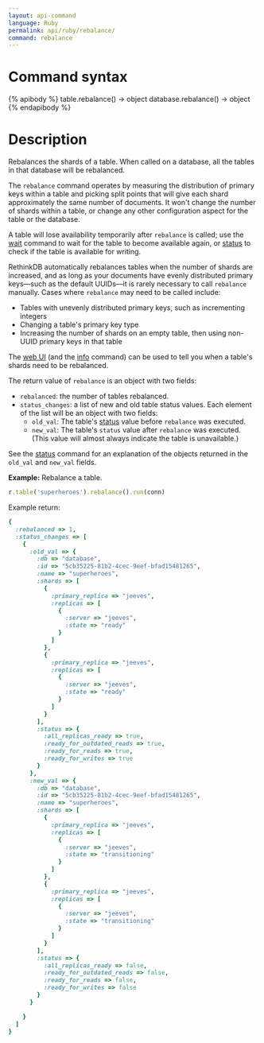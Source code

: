 ```yaml
---
layout: api-command
language: Ruby
permalink: api/ruby/rebalance/
command: rebalance
---
```

# Command syntax #

{% apibody %}
table.rebalance() &rarr; object
database.rebalance() &rarr; object
{% endapibody %}

# Description #

Rebalances the shards of a table. When called on a database, all the tables in that database will be rebalanced.

The `rebalance` command operates by measuring the distribution of primary keys within a table and picking split points that will give each shard approximately the same number of documents. It won't change the number of shards within a table, or change any other configuration aspect for the table or the database.

A table will lose availability temporarily after `rebalance` is called; use the [wait](/api/ruby/wait) command to wait for the table to become available again, or [status](/api/ruby/status) to check if the table is available for writing.

RethinkDB automatically rebalances tables when the number of shards are increased, and as long as your documents have evenly distributed primary keys&mdash;such as the default UUIDs&mdash;it is rarely necessary to call `rebalance` manually. Cases where `rebalance` may need to be called include:

* Tables with unevenly distributed primary keys, such as incrementing integers
* Changing a table's primary key type
* Increasing the number of shards on an empty table, then using non-UUID primary keys in that table

The [web UI](/docs/administration-tools/) (and the [info](/api/ruby/info) command) can be used to tell you when a table's shards need to be rebalanced.

The return value of `rebalance` is an object with two fields:

* `rebalanced`: the number of tables rebalanced.
* `status_changes`: a list of new and old table status values. Each element of the list will be an object with two fields:
    * `old_val`: The table's [status](/api/ruby/status) value before `rebalance` was executed.
    * `new_val`: The table's `status` value after `rebalance` was executed. (This value will almost always indicate the table is unavailable.)

See the [status](/api/ruby/status) command for an explanation of the objects returned in the `old_val` and `new_val` fields.

__Example:__ Rebalance a table.

```rb
r.table('superheroes').rebalance().run(conn)
```

<!-- stop -->

Example return:

```rb
{
  :rebalanced => 1,
  :status_changes => [
    {
      :old_val => {
        :db => "database",
        :id => "5cb35225-81b2-4cec-9eef-bfad15481265",
        :name => "superheroes",
        :shards => [
          {
            :primary_replica => "jeeves",
            :replicas => [
              {
                :server => "jeeves",
                :state => "ready"
              }
            ]
          },
          {
            :primary_replica => "jeeves",
            :replicas => [
              {
                :server => "jeeves",
                :state => "ready"
              }
            ]
          }
        ],
        :status => {
          :all_replicas_ready => true,
          :ready_for_outdated_reads => true,
          :ready_for_reads => true,
          :ready_for_writes => true
        }
      },
      :new_val => {
        :db => "database",
        :id => "5cb35225-81b2-4cec-9eef-bfad15481265",
        :name => "superheroes",
        :shards => [
          {
            :primary_replica => "jeeves",
            :replicas => [
              {
                :server => "jeeves",
                :state => "transitioning"
              }
            ]
          },
          {
            :primary_replica => "jeeves",
            :replicas => [
              {
                :server => "jeeves",
                :state => "transitioning"
              }
            ]
          }
        ],
        :status => {
          :all_replicas_ready => false,
          :ready_for_outdated_reads => false,
          :ready_for_reads => false,
          :ready_for_writes => false
        }
      }

    }
  ]
}
```
